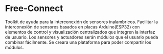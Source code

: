 # Free-Connect
Toolkit de ayuda para la interconexión de sensores inalambricos. Facilitar la interconexión de sensores basados en placas Arduino(ESP32) con elementos de control y visualización centralizados que integren la interfaz de usuario. Los sensores y actuadores serán módulos que el usuario pueda combinar fácilmente. Se creara una plataforma para poder compartir los módulos.
